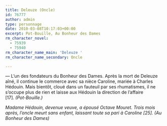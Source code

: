 ```yaml
---
title: Deleuze (Oncle)
id: 76777
author: admin
type: personnage
date: 2010-03-08T10:17:03+00:00
excerpt: Pot-Bouille, Au Bonheur des Dames
rm_character_novel:
  - 75939
  - 75940
rm_character_name_main: 'Deleuze '
rm_character_name_secondary: Oncle

---
```

— L&rsquo;un des fondateurs du Bonheur des Dames. Après la mort de Deleuze aîné, il continue le commerce avec sa nièce Caroline, mariée à Charles Hédouin. Mais bientôt, cloué dans un fauteuil par ses rhumatismes, il ne s&rsquo;occupe plus de rien et laisse aux Hédouin la direction de l&rsquo;affaire [17]. _(Pot-Bouille.)_

_Madame Hédouin, devenue veuve, a épousé Octave Mouret. Trois mois après, l&rsquo;oncle meurt sans enfant, laissant toute sa pari à Caroline [25]. _(Au Bonheur des Dames)__